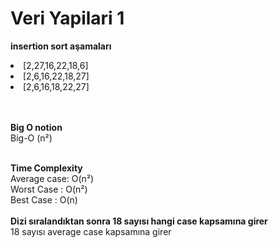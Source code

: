 # Veri Yapilari 1

<strong> insertion sort aşamaları </strong>
  <li>[2,27,16,22,18,6]</li>
  <li>[2,6,16,22,18,27]</li>
  <li>[2,6,16,18,22,27]</li>
  <br><br>
  
<strong> Big O notion </strong> <br>
Big-O (n²)
<br><br>

<strong> Time Complexity </strong><br>
Average case: O(n²) <br>
Worst Case : O(n²) <br>
Best Case : O(n)
<br><br>
<strong> Dizi sıralandıktan sonra 18 sayısı hangi case kapsamına girer</strong> <br>
18 sayısı average case kapsamına girer
